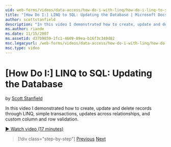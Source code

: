 ```yaml
---
uid: web-forms/videos/data-access/how-do-i-with-linq/how-do-i-linq-to-sql-updating-the-database
title: "[How Do I:] LINQ to SQL: Updating the Database | Microsoft Docs"
author: scottstanfield
description: "In this video I demonstrated how to create, update and delete records through LINQ, simple transactions, updates across relationships, and custom column and..."
ms.author: riande
ms.date: 11/15/2007
ms.assetid: d37b9859-1fc1-4669-89ea-b16f3c349d82
msc.legacyurl: /web-forms/videos/data-access/how-do-i-with-linq/how-do-i-linq-to-sql-updating-the-database
msc.type: video
---
```

# [How Do I:] LINQ to SQL: Updating the Database

by [Scott Stanfield](https://github.com/scottstanfield)

In this video I demonstrated how to create, update and delete records through LINQ, simple transactions, updates across relationships, and custom column and row validation.

[&#9654; Watch video (17 minutes)](https://channel9.msdn.com/Blogs/ASP-NET-Site-Videos/how-do-i-linq-to-sql-updating-the-database)

> [!div class="step-by-step"]
> [Previous](how-do-i-linq-to-sql-querying-the-database.md)
> [Next](how-do-i-linq-to-sql-linqdatasource.md)
